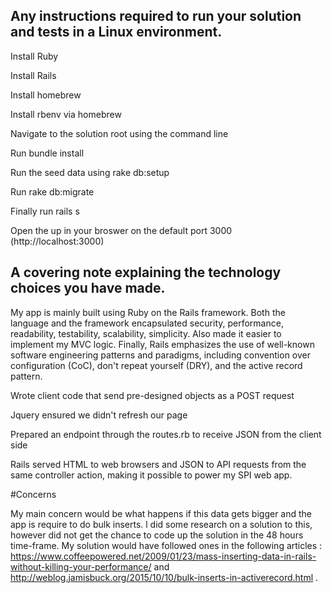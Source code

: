## Any instructions required to run your solution and tests in a Linux environment.

Install Ruby

Install Rails

Install homebrew

Install rbenv via homebrew

Navigate to the solution root using the command line

Run bundle install

Run the seed data using rake db:setup

Run rake db:migrate

Finally run rails s

Open the up in your broswer on the default port 3000 (http://localhost:3000)

## A covering note explaining the technology choices you have made.

My app is mainly built using Ruby on the Rails framework. Both the language and the framework encapsulated security, performance, readability, testability, scalability, simplicity. Also made it easier to implement my MVC logic. Finally, Rails emphasizes the use of well-known software engineering patterns and paradigms, including convention over configuration (CoC), don't repeat yourself (DRY), and the active record pattern.

Wrote client code that send pre-designed objects as a POST request

Jquery ensured we didn't refresh our page

Prepared an endpoint through the routes.rb to receive JSON from the client side

Rails served HTML to web browsers and JSON to API requests from the same controller action, making it possible to power my SPI web app.

#Concerns

My main concern would be what happens if this data gets bigger and the app is require to do bulk inserts. l did some research on a solution to this, however did not get the chance to code up the solution in the 48 hours time-frame. My solution would have followed ones in the following articles : https://www.coffeepowered.net/2009/01/23/mass-inserting-data-in-rails-without-killing-your-performance/ and http://weblog.jamisbuck.org/2015/10/10/bulk-inserts-in-activerecord.html .
